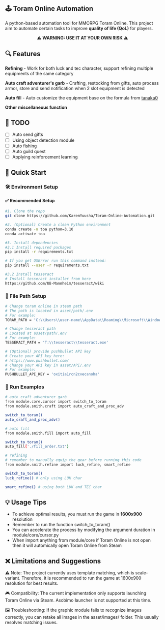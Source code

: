 ## 🕹️ Toram Online Automation
A python-based automation tool for MMORPG Toram Online. This project aim to automate certain tasks to improve **quality of life (QoL)** for players.
<p align="center"><strong>⚠️ WARNING: USE IT AT YOUR OWN RISK ⚠️</strong></p>

## 🔍 Features
**Refining** - Work for both luck and tec character, support refining multiple equipments of the same category

**Auto craft adventurer's garb** - Crafting, restocking from gifts, auto process armor, store and send notification when 2 slot equipment is detected

**Auto fill** - Auto customize the equipment base on the formula from [tanaka0](https://tanaka0.work/en/BouguProper#output)

**Other miscellaneous function**

## 📌 TODO
- [ ] Auto send gifts
- [ ] Using object detection module
- [ ] Auto fishing
- [ ] Auto guild quest
- [ ] Applying reinforcement learning

## 🚀 Quick Start

### 🛠️ Environment Setup

#### ✅ Recommended Setup

```bash
#1. Clone the repo
git clone https://github.com/KarenYuusha/Toram-Online-Automation.git

#2. (Optional) Create a clean Python environment
conda create -n toa python=3.10
conda activate toa

#3. Install dependencies
#3.1 Install required packages
pip install -r requirements.txt

# If you get OSError run this command instead:
pip install --user -r requirements.txt

#3.2 Install tesseract
# Install tesseract installer from here
https://github.com/UB-Mannheim/tesseract/wiki
```

### 📁 File Path Setup
```bash
# Change toram online in steam path
# The path is located in asset/path/.env
# For example: 
TORAM_PATH = 'C:\\Users\\user-name\\AppData\\Roaming\\Microsoft\\Windows\\Start Menu\\Programs\\Steam\\Toram Online.url'

# Change tesseract path
# Located at asset/path/.env
# For example: 
TESSERACT_PATH = 'T:\\tesseract\\tesseract.exe'

# (Optional) provide pushbullet API key
# Create your API key here:
# https://www.pushbullet.com/
# Change your API key in asset/API/.env
# For example: 
PUSHBULLET_API_KEY = 'oxitia1rcn2cvecanoha'
```

### 🧪 Run Examples
```bash
# auto craft adventurer garb
from module.core.cursor import switch_to_toram
from module.smith.craft import auto_craft_and_proc_adv

switch_to_toram()
auto_craft_and_proc_adv()

# auto fill
from module.smith.fill import auto_fill

switch_to_toram()
auto_fill('./fill_order.txt')

# refining
# remember to manually equip the gear before running this code
from module.smith.refine import luck_refine, smart_refine

switch_to_toram()
luck_refine() # only using LUK char

smart_refine() # using both LUK and TEC char
```
 
## 💡 Usage Tips
- To achieve optimal results, you must run the game in **1600x900** resolution
- Remember to run the function switch_to_toram()
- You can accelerate the process by modifying the argument duration in module/core/cursor.py
- When import anything from module/core if Toram Online is not open then it will automically open Toram Online from Steam

## ❌ Limitations and Suggestions
⚠️ Note: The project currently uses template matching, which is scale-variant. Therefore, it is recommended to run the game at 1600x900 resolution for best results.

🎮 Compatibility: The current implementation only supports launching Toram Online via Steam. Asobimo launcher is not supported at this time.

🖼️ Troubleshooting: If the graphic module fails to recognize images correctly, you can retake all images in the asset/images/ folder. This usually resolves matching issues.
